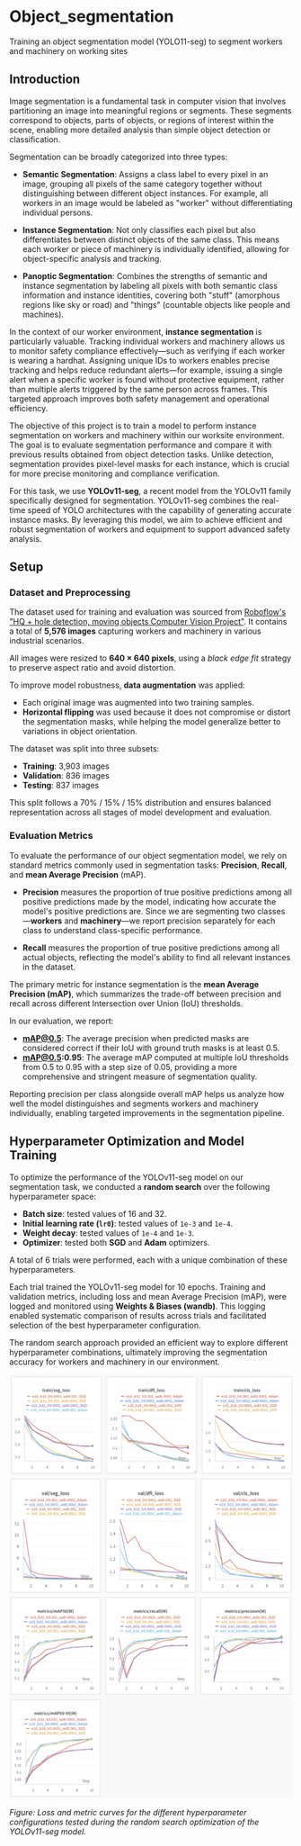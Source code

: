 # Object_segmentation
Training an object segmentation model (YOLO11-seg) to segment workers and machinery on working sites

## Introduction

Image segmentation is a fundamental task in computer vision that involves partitioning an image into meaningful regions or segments. These segments correspond to objects, parts of objects, or regions of interest within the scene, enabling more detailed analysis than simple object detection or classification.

Segmentation can be broadly categorized into three types:

- **Semantic Segmentation**: Assigns a class label to every pixel in an image, grouping all pixels of the same category together without distinguishing between different object instances. For example, all workers in an image would be labeled as "worker" without differentiating individual persons.

- **Instance Segmentation**: Not only classifies each pixel but also differentiates between distinct objects of the same class. This means each worker or piece of machinery is individually identified, allowing for object-specific analysis and tracking.

- **Panoptic Segmentation**: Combines the strengths of semantic and instance segmentation by labeling all pixels with both semantic class information and instance identities, covering both "stuff" (amorphous regions like sky or road) and "things" (countable objects like people and machines).

In the context of our worker environment, **instance segmentation** is particularly valuable. Tracking individual workers and machinery allows us to monitor safety compliance effectively—such as verifying if each worker is wearing a hardhat. Assigning unique IDs to workers enables precise tracking and helps reduce redundant alerts—for example, issuing a single alert when a specific worker is found without protective equipment, rather than multiple alerts triggered by the same person across frames. This targeted approach improves both safety management and operational efficiency.

The objective of this project is to train a model to perform instance segmentation on workers and machinery within our worksite environment. The goal is to evaluate segmentation performance and compare it with previous results obtained from object detection tasks. Unlike detection, segmentation provides pixel-level masks for each instance, which is crucial for more precise monitoring and compliance verification.

For this task, we use **YOLOv11-seg**, a recent model from the YOLOv11 family specifically designed for segmentation. YOLOv11-seg combines the real-time speed of YOLO architectures with the capability of generating accurate instance masks. By leveraging this model, we aim to achieve efficient and robust segmentation of workers and equipment to support advanced safety analysis.


## Setup

### Dataset and Preprocessing

The dataset used for training and evaluation was sourced from [Roboflow's "HQ + hole detection, moving objects Computer Vision Project"](https://universe.roboflow.com/thesis-2zk7q/hq-hole-detection-moving-objects). It contains a total of **5,576 images** capturing workers and machinery in various industrial scenarios.

All images were resized to **640 × 640 pixels**, using a _black edge fit_ strategy to preserve aspect ratio and avoid distortion.

To improve model robustness, **data augmentation** was applied:
- Each original image was augmented into two training samples.
- **Horizontal flipping** was used because it does not compromise or distort the segmentation masks, while helping the model generalize better to variations in object orientation.

The dataset was split into three subsets:
- **Training**: 3,903 images  
- **Validation**: 836 images  
- **Testing**: 837 images  

This split follows a 70% / 15% / 15% distribution and ensures balanced representation across all stages of model development and evaluation.

### Evaluation Metrics

To evaluate the performance of our object segmentation model, we rely on standard metrics commonly used in segmentation tasks: **Precision**, **Recall**, and **mean Average Precision** (mAP).

- **Precision** measures the proportion of true positive predictions among all positive predictions made by the model, indicating how accurate the model's positive predictions are. Since we are segmenting two classes—**workers** and **machinery**—we report precision separately for each class to understand class-specific performance.

- **Recall** measures the proportion of true positive predictions among all actual objects, reflecting the model's ability to find all relevant instances in the dataset.

The primary metric for instance segmentation is the **mean Average Precision (mAP)**, which summarizes the trade-off between precision and recall across different Intersection over Union (IoU) thresholds.

In our evaluation, we report:

- **mAP@0.5**: The average precision when predicted masks are considered correct if their IoU with ground truth masks is at least 0.5.
- **mAP@0.5:0.95**: The average mAP computed at multiple IoU thresholds from 0.5 to 0.95 with a step size of 0.05, providing a more comprehensive and stringent measure of segmentation quality.

Reporting precision per class alongside overall mAP helps us analyze how well the model distinguishes and segments workers and machinery individually, enabling targeted improvements in the segmentation pipeline.


## Hyperparameter Optimization and Model Training

To optimize the performance of the YOLOv11-seg model on our segmentation task, we conducted a **random search** over the following hyperparameter space:

- **Batch size**: tested values of 16 and 32.
- **Initial learning rate (`lr0`)**: tested values of `1e-3` and `1e-4`.
- **Weight decay**: tested values of `1e-4` and `1e-3`.
- **Optimizer**: tested both **SGD** and **Adam** optimizers.

A total of 6 trials were performed, each with a unique combination of these hyperparameters.

Each trial trained the YOLOv11-seg model for 10 epochs. Training and validation metrics, including loss and mean Average Precision (mAP), were logged and monitored using **Weights & Biases (wandb)**. This logging enabled systematic comparison of results across trials and facilitated selection of the best hyperparameter configuration.

The random search approach provided an efficient way to explore different hyperparameter combinations, ultimately improving the segmentation accuracy for workers and machinery in our environment.

![Training Loss curves for random search hyperparameter tuning](/Images/Randomsearch_train_loss.png)
![Validation Loss curves for random search hyperparameter tuning](/Images/Randomsearch_val_loss.png)
![Metric curves for random search hyperparameter tuning](/Images/Randomsearch_metrics.png)

*Figure: Loss and metric curves for the different hyperparameter configurations tested during the random search optimization of the YOLOv11-seg model.*





